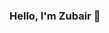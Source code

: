 ### Hello, I'm Zubair 👋

<!--

- 🔭 I’m currently working on ERP Systems
- 🌱 I’m currently learning Node.js
- 💬 Ask me about front-end development
- 📫 How to reach me: zubairkhawer@gmail.com

-->
